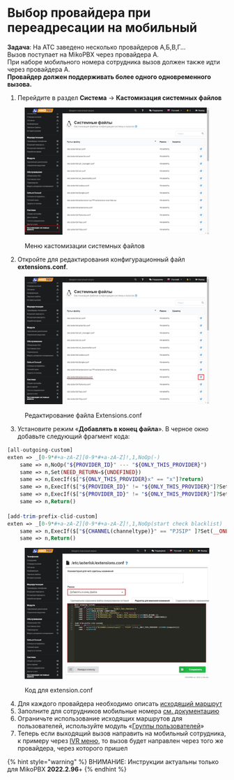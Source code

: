 # Выбор провайдера при переадресации на мобильный

**Задача**: На АТС заведено несколько провайдеров А,Б,В,Г…\
Вызов поступает на MikoPBX через провайдера А.\
При наборе мобильного номера сотрудника вызов должен также идти через провайдера А.\
**Провайдер должен поддерживать более одного одновременного вызова.**

1. Перейдите в раздел **Система** → **Кастомизация системных файлов**

<figure><img src="../../.gitbook/assets/CustomizationFilesMenu.png" alt=""><figcaption><p>Меню кастомизации системных файлов</p></figcaption></figure>

2. Откройте для редактирования конфигурационный файл **extensions.conf**.

<figure><img src="../../.gitbook/assets/extensionsConf (2).png" alt=""><figcaption><p>Редактирование файла Extensions.conf</p></figcaption></figure>

3. Установите режим «**Добавлять в конец файла**». В черное окно добавьте следующий фрагмент кода:

```php
[all-outgoing-custom]
exten => _[0-9*#+a-zA-Z][0-9*#+a-zA-Z]!,1,NoOp(-)
    same => n,NoOp("${PROVIDER_ID}" --- "${ONLY_THIS_PROVIDER}")
    same => n,Set(NEED_RETURN=${UNDEFINED})
    same => n,ExecIf($["${ONLY_THIS_PROVIDER}x" == "x"]?return)
    same => n,ExecIf($["${PROVIDER_ID}" != "${ONLY_THIS_PROVIDER}"]?Set(NEED_RETURN=1))
    same => n,ExecIf($["${PROVIDER_ID}" != "${ONLY_THIS_PROVIDER}"]?Set(ROUTFOUND=${UNDEFINED}))
    same => n,Return()
    
[add-trim-prefix-clid-custom]
exten => _[0-9*#+a-zA-Z][0-9*#+a-zA-Z]!,1,NoOp(start check blacklist)
    same => n,ExecIf($["${CHANNEL(channeltype)}" == "PJSIP" ]?Set(__ONLY_THIS_PROVIDER=${CHANNEL(endpoint)}))
    same => n,Return()
```

<figure><img src="../../.gitbook/assets/code.png" alt=""><figcaption><p>Код для extension.conf</p></figcaption></figure>

4. Для каждого провайдера необходимо описать [исходящий маршрут](../../manual/routing/outbound-routing.md)
5. Заполните для сотрудников мобильные номера [см. документацию](../../manual/telefoniya/extensions.md)
6. Ограничьте использование исходящих маршрутов для пользователей, используйте модуль «[Группы пользователей](../../modules/miko/module-users-groups.md)»
7. Теперь если выходящий вызов направить на мобильный сотрудника, к примеру через [IVR меню](../../manual/telefoniya/ivr-menu.md), то вызов будет направлен через того же провайдера, через которого пришел

{% hint style="warning" %}
ВНИМАНИЕ: Инструкции актуальны только для MikoPBX **2022.2.96**+
{% endhint %}

